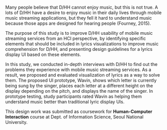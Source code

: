 Many people believe that D/HH cannot enjoy music, but this is not true. A lots of D/HH have a desire to enjoy music in their daily lives through mobile music streaming applications, but they fell it hard to understand music because those apps are designed for hearing people (Fourney, 2015).

The purpose of this study is to improve D/HH usability of mobile music streaming services from an HCI perspective, by identifying specific elements that should be included in lyrics visualizations to improve music comprehension for D/HH, and presenting design guidelines for a lyrics display UI based on these elements.

In this study, we conducted in-depth interviews with D/HH to find out the problems they experience with mobile music streaming services. As a result, we proposed and evaluated visualization of lyrics as a way to solve them. The proposed UI prototype, Wavin, shows which letter is currently being sung by the singer, places each letter at a different height on the display depending on the pitch, and displays the name of the singer. In prototype testing, study participants rated Wavin as helping them understand music better than traditional lyric display UIs.

This design work was submitted as coursework for **Human-Computer Interaction** course at Dept. of Information Science, Seoul National University.
